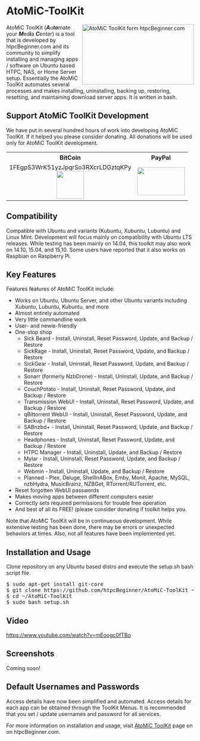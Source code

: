 # AtoMiC-ToolKit
<img src="http://www.htpcbeginner.com/images/2015/04/atomic-toolkit-300x162.jpg" alt="AtoMiC ToolKit form htpcBeginner.com" width="300" height="162" align="right"/>AtoMiC ToolKit (<b><i>A</i></b>u<b><i>to</i></b>mate your <b><i>M</i></b>ed<b><i>i</i></b>a <b><i>C</i></b>enter) is a tool that is developed by htpcBeginner.com and its community to simplify installing and managing apps / software on Ubuntu based HTPC, NAS, or Home Server setup. Essentially the AtoMiC ToolKit automates several processes and makes installing, uninstalling, backing up, restoring, resetting, and maintaining download server apps. It is written in bash.

<h2>Support AtoMiC ToolKit Development</h2>
We have put in several hundred hours of work into developing AtoMiC ToolKit. If it helped you please consider donating. All donations will be used only for AtoMiC ToolKit development.

<table>
<tr>
<th style="text-align:center">BitCoin</th>
<th style="text-align:center">PayPal</th>
</tr>
<tr>
<td style="text-align:center">1FEgpS3WrK51yzJpqrSo3RXcrLDGztqKPy<br />
<img src="http://www.htpcbeginner.com/images/2016/02/hb-bitcoin74x75.png" width="74" height="75" /></td>
<td style="text-align:center"><a href="https://www.paypal.com/cgi-bin/webscr?cmd=_s-xclick&hosted_button_id=PEVRBUVEW92KQ" target="_blank"><img src="http://www.htpcbeginner.com/images/2016/02/hb-paypal128x75.png" width="128" height="75" /></a></td>
</tr>
</table>

<h2>Compatibility</h2>
Compatible with Ubuntu and variants (Kubuntu, Xubuntu, Lubuntu) and Linux Mint. Development will focus mainly on compatibility with Ubuntu LTS releases. While testing has been mainly on 14.04, this toolkit may also work on 14.10, 15.04, and 15,10. Some users have reported that it also works on Raspbian on Raspberry Pi. 

<h2>Key Features</h2>
Features features of AtoMiC ToolKit include:
<ul>
<li>Works on Ubuntu, Ubuntu Server, and other Ubuntu variants including Xubuntu, Lubuntu, Kubuntu, and more</li>
<li>Almost entirely automated</li>
<li>Very little commandline work</li>
<li>User- and newie-friendly</li>
<li>One-stop shop
<ul>
<li>Sick Beard - Install, Uninstall, Reset Password, Update, and Backup / Restore</li>
<li>SickRage - Install, Uninstall, Reset Password, Update, and Backup / Restore</li>
<li>SickGear - Install, Uninstall, Reset Password, Update, and Backup / Restore</li>
<li>Sonarr (formerly NzbDrone) - Install, Uninstall, Update, and Backup / Restore</li>
<li>CouchPotato - Install, Uninstall, Reset Password, Update, and Backup / Restore</li>
<li>Transmission WebUI - Install, Uninstall, Reset Password, Update, and Backup / Restore</li>
<li>qBittorrent WebUI - Install, Uninstall, Reset Password, Update, and Backup / Restore</li>
<li>SABnzbd+ - Install, Uninstall, Reset Password, Update, and Backup / Restore</li>
<li>Headphones - Install, Uninstall, Reset Password, Update, and Backup / Restore</li>
<li>HTPC Manager - Install, Uninstall, Update, and Backup / Restore</li>
<li>Mylar - Install, Uninstall, Reset Password, Update, and Backup / Restore</li>
<li>Webmin - Install, Uninstall, Update, and Backup / Restore</li>
<li>Planned - Plex, Deluge, ShellInABox, Emby, Monit, Apache, MySQL, nzbHydra, MusicBrainz, NZBGet, RTorrent/RUTorrent, etc.</li>
</ul></li>
<li>Reset forgotten WebUI passwords</li>
<li>Makes moving apps between different computers easier</li>
<li>Correctly sets required permissions for trouble free operation</li>
<li>And best of all its FREE! (please consider donating if toolkit helps you.</li>
</ul>

Note that AtoMiC ToolKit will be in continueous development. While extensive testing has been done, there may be errors or unexpected behaviors at times. Also, not all features have been implemented yet. 

<h2>Installation and Usage</h2>
Clone repository on any Ubuntu based distro and execute the setup.sh bash script file. 

<pre>
$ sudo apt-get install git-core
$ git clone https://github.com/htpcBeginner/AtoMiC-ToolKit ~/AtoMiC-ToolKit
$ cd ~/AtoMiC-ToolKit
$ sudo bash setup.sh
</pre>

<h2>Video</h2>
<a href="https://www.youtube.com/watch?v=mEoogc0fTBo" target="_blank">https://www.youtube.com/watch?v=mEoogc0fTBo</a>

<h2>Screenshots</h2>
Coming soon!

<h2>Default Usernames and Passwords</h2>
Access details have now been simplified and automated. Access details for each app can be obtained through the ToolKit Menus. It is recommended that you set / update usernames and password for all services. 

For more information on installation and usage, visit <a href="http://www.htpcbeginner.com/atomic-toolkit/">AtoMiC ToolKit</a> page on on htpcBeginner.com.

